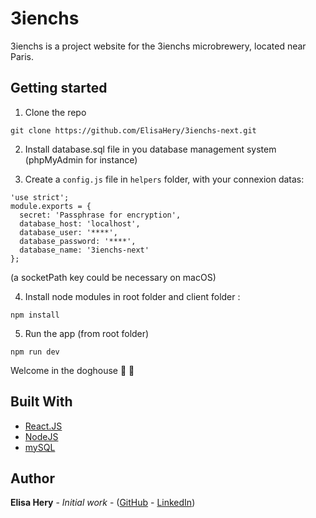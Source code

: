 # 3ienchs

3ienchs is a project website for the 3ienchs microbrewery, located near Paris.

## Getting started

1. Clone the repo

```
git clone https://github.com/ElisaHery/3ienchs-next.git
```

2. Install database.sql file in you database management system (phpMyAdmin for instance)

3. Create a `config.js` file in `helpers` folder, with your connexion datas:

```
'use strict';
module.exports = {
  secret: 'Passphrase for encryption',
  database_host: 'localhost',
  database_user: '****',
  database_password: '****',
  database_name: '3ienchs-next'
};

```

(a socketPath key could be necessary on macOS)

4. Install node modules in root folder and client folder :

```
npm install
```

5. Run the app (from root folder)

```
npm run dev
```

Welcome in the doghouse :metal: :beers:

## Built With

- [React.JS](https://reactjs.org/ReactJS)
- [NodeJS](https://nodejs.org/en/NodeJS)
- [mySQL](https://www.mysql.com/fr/MySQL)

## Author

**Elisa Hery** - _Initial work_ - ([GitHub](https://github.com/ElisaHery) - [LinkedIn](https://www.linkedin.com/in/elisa-hery-425a58108/))
